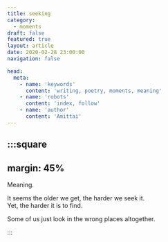 ```yaml
---
title: seeking
category:
  - moments
draft: false
featured: true
layout: article
date: 2020-02-28 23:00:00
navigation: false

head:
  meta:
    - name: 'keywords'
      content: 'writing, poetry, moments, meaning'
    - name: 'robots'
      content: 'index, follow'
    - name: 'author'
      content: 'Amittai'
---
```


:::square
---
margin: 45%
---

Meaning.

It seems the older we get, the harder we seek it.  
Yet, the harder it is to find.

Some of us just look in the wrong places altogether.

:::
